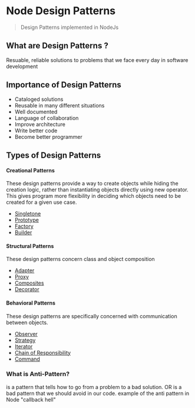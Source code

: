# Node Design Patterns

> Design Patterns implemented in NodeJs

## What are Design Patterns ?

Resuable, reliable solutions to problems that we face every day in software development

## Importance of Design Patterns

- Cataloged solutions
- Reusable in many different situations
- Well documented
- Language of collaboration
- Improve architecture
- Write better code
- Become better programmer

## Types of Design Patterns

#### Creational Patterns

These design patterns provide a way to create objects while hiding the creation logic, rather than instantiating objects directly using new operator. This gives program more flexibility in deciding which objects need to be created for a given use case.

- [Singletone](src/creational/singletone/README.md)
- [Prototype](src/creational/prototype/README.md)
- [Factory](src/creational/factory/README.md)
- [Builder](src/creational/builder/README.md)

#### Structural Patterns

These design patterns concern class and object composition

- [Adapter](src/structural/adapter/README.md)
- [Proxy](src/structural/proxy/README.md)
- [Composites](src/structural/composites/README.md)
- [Decorator](src/structural/decorator/README.md)

#### Behavioral Patterns

These design patterns are specifically concerned with communication between objects.

- [Observer](src/behavioral/observer/README.md)
- [Strategy](src/behavioral/strategy/README.md)
- [Iterator](src/behavioral/iterator/README.md)
- [Chain of Responsibility](src/behavioral/chain-of-responsibility/README.md)
- [Command](src/behavioral/command/README.md)

### What is Anti-Pattern?

is a pattern that tells how to go from a problem to a bad solution.
OR is a bad pattern that we should avoid in our code.
example of the anti pattern in Node "callback hell"
